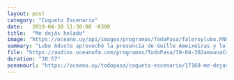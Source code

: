 ```yaml
---
layout: post
category: "Coqueto Escenario"
date:   2019-04-30 11:30:00 -0300
title:  "Me dejás helado"
image: "https://oceano.uy/api/images/programas/TodoPasa/faleroylubo.PNG"
summary: "Lubo Adusto aprovechó la presencia de Guille Ameixeiras y lo puso contra las cuerdas. Además habló de la noticia de la mujer que volvió del coma 27 años des´pués y del joven que se tatuó el mensaje de Luis Lacalle Pou, pero se pasó al partido de Novick."
file: "https://audios.oceanofm.com/programas/TodoPasa/19-04-302amaanaCoquetoescenario.mp3"
duration: "30:57"
oceanourl: "https://oceano.uy/todopasa/coqueto-escenario/17168-me-dejas-helado"
---
```

  
